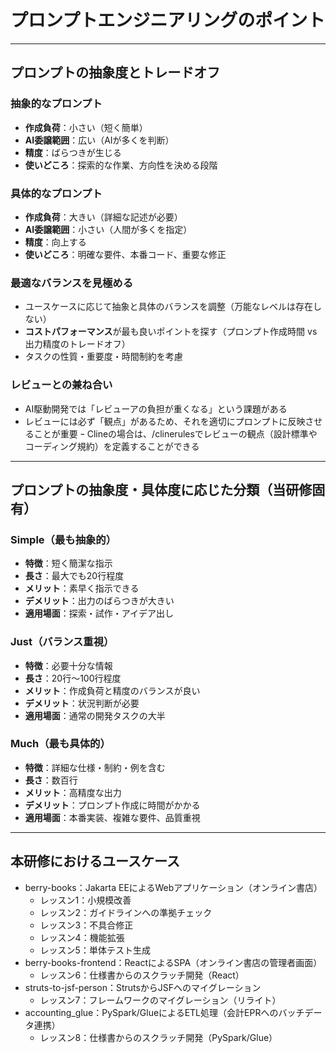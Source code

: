 # プロンプトエンジニアリングのポイント

---

## プロンプトの抽象度とトレードオフ

### 抽象的なプロンプト
- **作成負荷**：小さい（短く簡単）
- **AI委譲範囲**：広い（AIが多くを判断）
- **精度**：ばらつきが生じる
- **使いどころ**：探索的な作業、方向性を決める段階

### 具体的なプロンプト
- **作成負荷**：大きい（詳細な記述が必要）
- **AI委譲範囲**：小さい（人間が多くを指定）
- **精度**：向上する
- **使いどころ**：明確な要件、本番コード、重要な修正

### 最適なバランスを見極める
- ユースケースに応じて抽象と具体のバランスを調整（万能なレベルは存在しない）
- **コストパフォーマンス**が最も良いポイントを探す（プロンプト作成時間 vs 出力精度のトレードオフ）
- タスクの性質・重要度・時間制約を考慮

### レビューとの兼ね合い
- AI駆動開発では「レビューアの負担が重くなる」という課題がある
- レビューには必ず「観点」があるため、それを適切にプロンプトに反映させることが重要
ｰ Clineの場合は、/clinerulesでレビューの観点（設計標準やコーディング規約）を定義することができる

---

## プロンプトの抽象度・具体度に応じた分類（当研修固有）

### Simple（最も抽象的）
- **特徴**：短く簡潔な指示
- **長さ**：最大でも20行程度
- **メリット**：素早く指示できる
- **デメリット**：出力のばらつきが大きい
- **適用場面**：探索・試作・アイデア出し

### Just（バランス重視）
- **特徴**：必要十分な情報
- **長さ**：20行〜100行程度
- **メリット**：作成負荷と精度のバランスが良い
- **デメリット**：状況判断が必要
- **適用場面**：通常の開発タスクの大半

### Much（最も具体的）
- **特徴**：詳細な仕様・制約・例を含む
- **長さ**：数百行
- **メリット**：高精度な出力
- **デメリット**：プロンプト作成に時間がかかる
- **適用場面**：本番実装、複雑な要件、品質重視

---

## 本研修におけるユースケース

* berry-books：Jakarta EEによるWebアプリケーション（オンライン書店）
  * レッスン1：小規模改善
  * レッスン2：ガイドラインへの準拠チェック
  * レッスン3：不具合修正
  * レッスン4：機能拡張
  * レッスン5：単体テスト生成
* berry-books-frontend：ReactによるSPA（オンライン書店の管理者画面）
  * レッスン6：仕様書からのスクラッチ開発（React）
* struts-to-jsf-person：StrutsからJSFへのマイグレーション
  * レッスン7：フレームワークのマイグレーション（リライト）
* accounting_glue：PySpark/GlueによるETL処理（会計EPRへのバッチデータ連携）
  * レッスン8：仕様書からのスクラッチ開発（PySpark/Glue）
